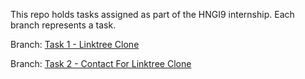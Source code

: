 This repo holds tasks assigned as part of the HNGI9 internship. Each branch represents a task.

Branch: [Task 1 - Linktree Clone](https://github.com/FatumaA/hngi9/tree/Task-1---Linktree-clone)

Branch: [Task 2 - Contact For Linktree Clone](https://github.com/FatumaA/hngi9/tree/Task-1---Linktree-clone)
